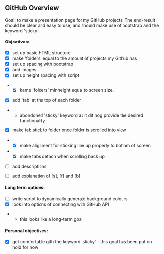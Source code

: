## GitHub Overview

Goal: to make a presentation page for my GitHub projects. The end-result should be clear and easy to use, and should make use of bootstrap and the keyword 'sticky'. 

#### Objectives:

* [x] set up basic HTML structure
* [x] make 'folders' equal to the amount of projects my Github has
* [x] set up spacing with bootstrap
* [x] add images
* [x] set up height spacing with script
* * [x] kame 'folders' minheight equal to screen size.
* [x] add 'tab' at the top of each folder
* * abondoned 'sticky' keyword as it dit nog provide the desired functionality
* [x] make tab stick to folder once folder is scrolled into view
* * [x] make alignment for sticking line up properly to bottom of screen
* * [x] make tabs detach when scrolling back up
* [ ] add descriptions
* [ ] add explanation of [s], [f] and [b]


#### Long term options:
* [ ] write script to dynamically generate background colours
* [x] look into options of connecting with GitHub API
* * this looks like a long-term goal

#### Personal objectives:

* [x] get comfortable gith the keyword 'sticky' - this goal has been put on hold for now

